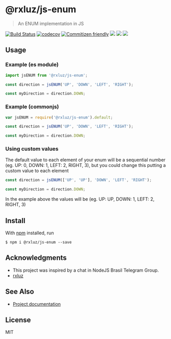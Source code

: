 # @rxluz/js-enum

> An ENUM implementation in JS

[![Build Status](https://travis-ci.com/rxluz/js-enum.svg?branch=master)](https://travis-ci.com/rxluz/js-enum)
[![codecov](https://codecov.io/gh/rxluz/js-enum/branch/master/graph/badge.svg)](https://codecov.io/gh/rxluz/js-enum)
[![Commitizen friendly](https://img.shields.io/badge/commitizen-friendly-brightgreen.svg)](http://commitizen.github.io/cz-cli/)
![](https://img.shields.io/bundlephobia/min/@rxluz/js-enum.svg?style=flat)
![](https://img.shields.io/npm/v/@rxluz/js-enum.svg?style=flat)
![](https://img.shields.io/npm/l/@rxluz/js-enum.svg?style=flat)

## Usage

### Example (es module)

```js
import jsENUM from '@rxluz/js-enum';

const direction = jsENUM('UP', 'DOWN', 'LEFT', 'RIGHT');

const myDirection = direction.DOWN;
```

### Example (commonjs)

```js
var jsENUM = require('@rxluz/js-enum').default;

const direction = jsENUM('UP', 'DOWN', 'LEFT', 'RIGHT');

const myDirection = direction.DOWN;
```

### Using custom values

The default value to each element of your enum will be a sequential number (eg. UP: 0, DOWN: 1, LEFT: 2, RIGHT, 3), but you could change this putting a custom value to each element

```js
const direction = jsENUM(['UP', 'UP'], 'DOWN', 'LEFT', 'RIGHT');

const myDirection = direction.DOWN;
```

In the example above the values will be (eg. UP: UP, DOWN: 1, LEFT: 2, RIGHT, 3)

## Install

With [npm](https://npmjs.org/) installed, run

```
$ npm i @rxluz/js-enum --save
```

## Acknowledgments

- This project was inspired by a chat in NodeJS Brasil Telegram Group.
- [rxluz](https://github.com/rxluz)

## See Also

- [Project documentation](https://rxluz.github.io/js-enum/)

## License

MIT
